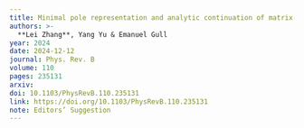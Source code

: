 ```yaml
---
title: Minimal pole representation and analytic continuation of matrix-valued correlation functions
authors: >-
  **Lei Zhang**, Yang Yu & Emanuel Gull
year: 2024
date: 2024-12-12
journal: Phys. Rev. B
volume: 110
pages: 235131
arxiv:
doi: 10.1103/PhysRevB.110.235131
link: https://doi.org/10.1103/PhysRevB.110.235131
note: Editors’ Suggestion
---
```

